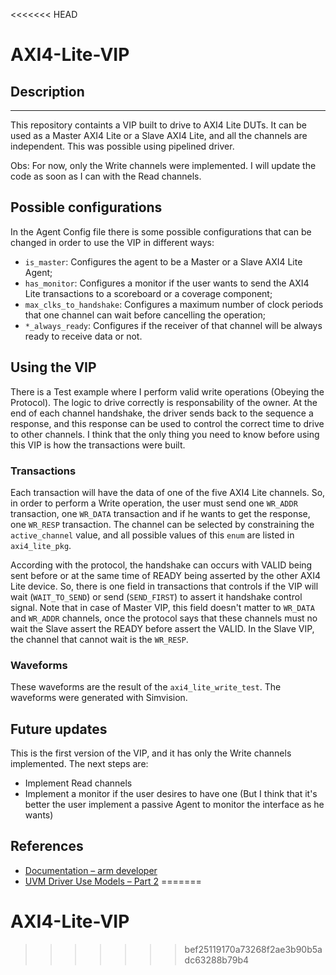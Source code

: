 <<<<<<< HEAD
# AXI4-Lite-VIP

## Description
***

This repository containts a VIP built to drive to AXI4 Lite DUTs. It can be used as a Master AXI4 Lite or a Slave AXI4 Lite, and all the channels are independent. This was possible using pipelined driver.

Obs: For now, only the Write channels were implemented. I will update the code as soon as I can with the Read channels.

## Possible configurations

In the Agent Config file there is some possible configurations that can be changed in order to use the VIP in different ways:

* `is_master`: Configures the agent to be a Master or a Slave AXI4 Lite Agent;
* `has_monitor`: Configures a monitor if the user wants to send the AXI4 Lite transactions to a scoreboard or a coverage component;
* `max_clks_to_handshake`: Configures a maximum number of clock periods that one channel can wait before cancelling the operation;
* `*_always_ready`: Configures if the receiver of that channel will be always ready to receive data or not.

## Using the VIP

There is a Test example where I perform valid write operations (Obeying the Protocol). The logic to drive correctly is responsability of the owner. At the end of each channel handshake, the driver sends back to the sequence a response, and this response can be used to control the correct time to drive to other channels. I think that the only thing you need to know before using this VIP is how the transactions were built.

### Transactions

Each transaction will have the data of one of the five AXI4 Lite channels. So, in order to perform a Write operation, the user must send one `WR_ADDR` transaction, one `WR_DATA` transaction and if he wants to get the response, one `WR_RESP` transaction. The channel can be selected by constraining the `active_channel` value, and all possible values of this `enum` are listed in `axi4_lite_pkg`.

According with the protocol, the handshake can occurs with VALID being sent before or at the same time of READY being asserted by the other AXI4 Lite device. So, there is one field in transactions that controls if the VIP will wait (`WAIT_TO_SEND`) or send (`SEND_FIRST`) to assert it handshake control signal. Note that in case of Master VIP, this field doesn't matter to `WR_DATA` and `WR_ADDR` channels, once the protocol says that these channels must no wait the Slave assert the READY before assert the VALID. In the Slave VIP, the channel that cannot wait is the `WR_RESP`.

### Waveforms

These waveforms are the result of the `axi4_lite_write_test`. The waveforms were generated with Simvision.

## Future updates

This is the first version of the VIP, and it has only the Write channels implemented. The next steps are:

* Implement Read channels
* Implement a monitor if the user desires to have one (But I think that it's better the user implement a passive Agent to monitor the interface as he wants)

## References

* [Documentation – arm developer](https://developer.arm.com/documentation/ihi0022/e/AMBA-AXI4-Lite-Interface-Specification)
* [UVM Driver Use Models – Part 2](https://learnuvmverification.com/index.php/2015/10/28/uvm-driver-use-models-part-2/)
=======
# AXI4-Lite-VIP
>>>>>>> bef25119170a73268f2ae3b90b5adc63288b79b4
